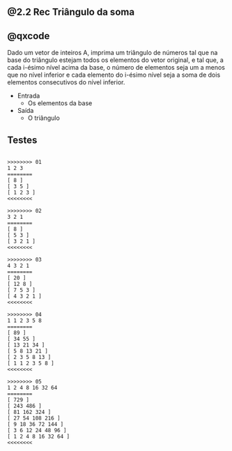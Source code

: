 ## @2.2 Rec Triângulo da soma
## @qxcode

Dado um vetor de inteiros A, imprima um triângulo de números
tal que na base do triângulo estejam todos os elementos do
vetor original, e tal que, a cada i-ésimo nível acima da base, o
número de elementos seja um a menos que no nível inferior e
cada elemento do i-ésimo nível seja a soma de dois elementos
consecutivos do nível inferior.

- Entrada
    - Os elementos da base
- Saída
    - O triângulo

## Testes

```

>>>>>>>> 01
1 2 3
========
[ 8 ]
[ 3 5 ]
[ 1 2 3 ]
<<<<<<<<

>>>>>>>> 02
3 2 1
========
[ 8 ]
[ 5 3 ]
[ 3 2 1 ]
<<<<<<<<

>>>>>>>> 03
4 3 2 1
========
[ 20 ]
[ 12 8 ]
[ 7 5 3 ]
[ 4 3 2 1 ]
<<<<<<<<

>>>>>>>> 04
1 1 2 3 5 8
========
[ 89 ]
[ 34 55 ]
[ 13 21 34 ]
[ 5 8 13 21 ]
[ 2 3 5 8 13 ]
[ 1 1 2 3 5 8 ]
<<<<<<<<

>>>>>>>> 05
1 2 4 8 16 32 64
========
[ 729 ]
[ 243 486 ]
[ 81 162 324 ]
[ 27 54 108 216 ]
[ 9 18 36 72 144 ]
[ 3 6 12 24 48 96 ]
[ 1 2 4 8 16 32 64 ]
<<<<<<<<


```
